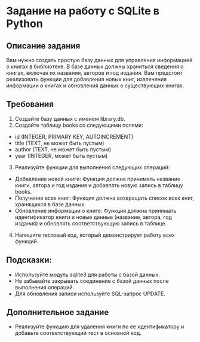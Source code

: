 # Задание на работу с SQLite в Python

## Описание задания
Вам нужно создать простую базу данных для управления информацией о книгах в библиотеке. В базе данных должны храниться сведения о книгах, включая их названия, авторов и год издания. Вам предстоит реализовать функции для добавления новых книг, извлечения информации о книгах и обновления данных о существующих книгах.

## Требования
1. Создайте базу данных с именем library.db.
2. Создайте таблицу books со следующими полями:
- id (INTEGER, PRIMARY KEY, AUTOINCREMENT)
- title (TEXT, не может быть пустым)
- author (TEXT, не может быть пустым)
- year (INTEGER, может быть пустым)
3. Реализуйте функции для выполнения следующих операций:
- Добавление новой книги: Функция должна принимать название книги, автора и год издания и добавлять новую запись в таблицу books.
- Получение всех книг: Функция должна возвращать список всех книг, хранящихся в базе данных.
- Обновление информации о книге: Функция должна принимать идентификатор книги и новые данные (название, автора, год издания) и обновлять соответствующую запись в таблице.
4. Напишите тестовый код, который демонстрирует работу всех функций.
## Подсказки:
- Используйте модуль sqlite3 для работы с базой данных.
- Не забывайте закрывать соединение с базой данных после выполнения операций.
- Для обновления записи используйте SQL-запрос UPDATE.
## Дополнительное задание
- Реализуйте функцию для удаления книги по ее идентификатору и добавьте соответствующий тест в основной код.